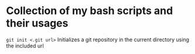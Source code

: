 # Collection of my bash scripts and their usages
`git init <.git url>`
Initializes a git repository in the current directory using the included url
